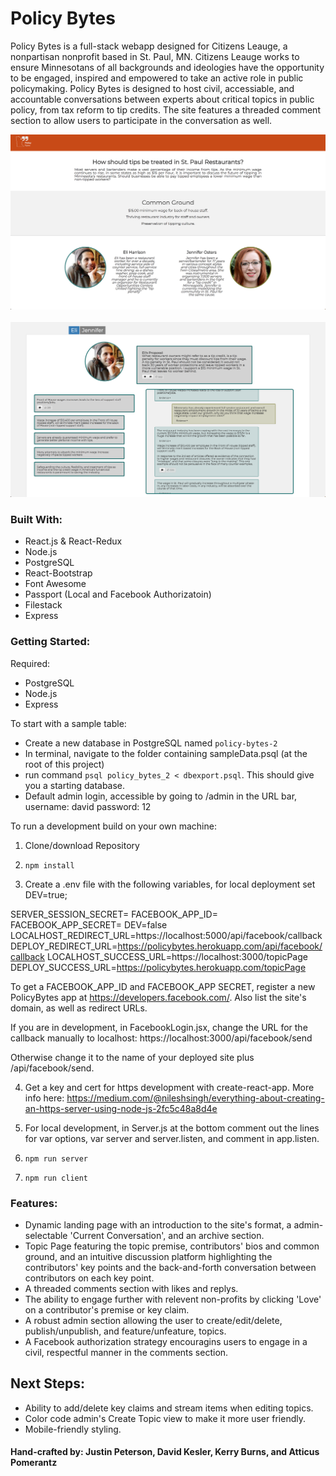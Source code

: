 # Policy Bytes

Policy Bytes is a full-stack webapp designed for Citizens Leauge, a nonpartisan nonprofit based in St. Paul, MN. Citizens Leauge works to ensure Minnesotans of all backgrounds and ideologies have the opportunity to be engaged, inspired and empowered to take an active role in public policymaking. Policy Bytes is designed to host civil, accessiable, and accountable conversations between experts about critical topics in public policy, from tax reform to tip credits. The site features a threaded comment section to allow users to participate in the conversation as well. 


<img src="documentation/images/policyBytes_screen1.png" width="750"/>
<br>
<br>
<img src="documentation/images/policyBytes_screen2.png" width="750"/>

### Built With: 
- React.js & React-Redux
- Node.js
- PostgreSQL
- React-Bootstrap
- Font Awesome
- Passport (Local and Facebook Authorizatoin)
- Filestack
- Express

### Getting Started: 

Required: 
- PostgreSQL
- Node.js
- Express

To start with a sample table: <br>
- Create a new database in PostgreSQL named `policy-bytes-2`
- In terminal, navigate to the folder containing sampleData.psql (at the root of this project)
- run command `psql policy_bytes_2 < dbexport.psql`. This should give you a starting database. 
- Default admin login, accessible by going to /admin in the URL bar, username: david password: 12

To run a development build on your own machine: 

1) Clone/download Repository
2) `npm install`

3) Create a .env file with the following variables, for local deployment set DEV=true;

SERVER_SESSION_SECRET=
FACEBOOK_APP_ID=
FACEBOOK_APP_SECRET=
DEV=false
LOCALHOST_REDIRECT_URL=https://localhost:5000/api/facebook/callback
DEPLOY_REDIRECT_URL=https://policybytes.herokuapp.com/api/facebook/callback
LOCALHOST_SUCCESS_URL=https://localhost:3000/topicPage
DEPLOY_SUCCESS_URL=https://policybytes.herokuapp.com/topicPage

To get a FACEBOOK_APP_ID and FACEBOOK_APP SECRET, register a new PolicyBytes app at https://developers.facebook.com/. Also list the site's domain, as well as redirect URLs.

If you are in development, in FacebookLogin.jsx, change the URL for the callback manually to localhost:
https://localhost:3000/api/facebook/send

Otherwise change it to the name of your deployed site plus /api/facebook/send.

4) Get a key and cert for https development with create-react-app. More info here: https://medium.com/@nileshsingh/everything-about-creating-an-https-server-using-node-js-2fc5c48a8d4e

5) For local development, in Server.js at the bottom comment out the lines for var options, var server and server.listen, and comment in app.listen.

6) `npm run server`
7) `npm run client` 



### Features: 
- Dynamic landing page with an introduction to the site's format, a admin-selectable 'Current Conversation', and an archive section. 
- Topic Page featuring the topic premise, contributors' bios and common ground, and an intuitive discussion platform highlighting the contributors' key points and the back-and-forth conversation between contributors on each key point. 
- A threaded comments section with likes and replys.
- The ability to engage further with relevent non-profits by clicking 'Love' on a contributor's premise or key claim. 
- A robust admin section allowing the user to create/edit/delete, publish/unpublish, and feature/unfeature, topics. 
- A Facebook authorization strategy encouragins users to engage in a civil, respectful manner in the comments section.

## Next Steps: 
- Ability to add/delete key claims and stream items when editing topics. 
- Color code admin's Create Topic view to make it more user friendly. 
- Mobile-friendly styling. 

#### Hand-crafted by: Justin Peterson, David Kesler, Kerry Burns, and Atticus Pomerantz